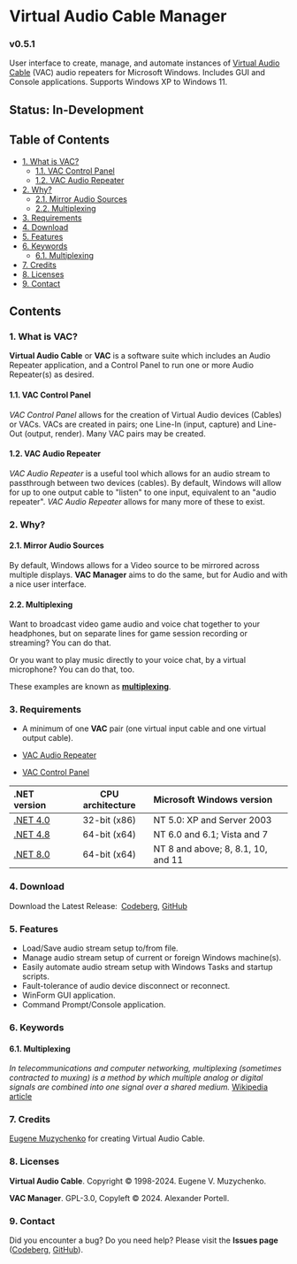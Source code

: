 # Virtual Audio Cable Manager
### v0.5.1
User interface to create, manage, and automate instances of
[Virtual Audio Cable](#licenses) (VAC) audio repeaters for Microsoft Windows.
Includes GUI and Console applications. Supports Windows XP to Windows 11.

## Status: In-Development

## Table of Contents
- [1. What is VAC?](#1-what-is-vac)
    - [1.1. VAC Control Panel](#11-vac-control-panel)
    - [1.2. VAC Audio Repeater](#12-vac-audio-repeater)
- [2. Why?](#2-why)
    - [2.1. Mirror Audio Sources](#21-mirror-audio-sources)
    - [2.2. Multiplexing](#22-multiplexing)
- [3. Requirements](#3-requirements)
- [4. Download](#4-download)
- [5. Features](#5-features)
- [6. Keywords](#6-keywords)
    - [6.1. Multiplexing](#21-multiplexing)
- [7. Credits](#7-credits)
- [8. Licenses](#8-licenses)
- [9. Contact](#9-contact)

## Contents
### 1. What is VAC?
**Virtual Audio Cable** or **VAC** is a software suite which includes an
Audio Repeater application, and a Control Panel to run one or more Audio
Repeater(s) as desired.

#### 1.1. VAC Control Panel
*VAC Control Panel* allows for the creation of Virtual Audio devices (Cables) or
VACs. VACs are created in pairs; one Line-In (input, capture) and Line-Out
(output, render). Many VAC pairs may be created.

#### 1.2. VAC Audio Repeater
*VAC Audio Repeater* is a useful tool which allows for an audio stream to
passthrough between two devices (cables). By default, Windows will allow for up
to one output cable to "listen" to one input, equivalent to an "audio repeater".
*VAC Audio Repeater* allows for many more of these to exist.

### 2. Why?
#### 2.1. Mirror Audio Sources
By default, Windows allows for a Video source to be mirrored across multiple
displays. **VAC Manager** aims to do the same, but for Audio and with a nice
user interface.

#### 2.2. Multiplexing
Want to broadcast video game audio and voice chat together to your headphones,
but on separate lines for game session recording or streaming? You can do that.

Or you want to play music directly to your voice chat, by a virtual microphone?
You can do that, too.

These examples are known as **[multiplexing](#multiplexing)**.

### 3. Requirements
- A minimum of one **VAC** pair (one virtual input cable and one virtual output
cable).

- [VAC Audio Repeater]
- [VAC Control Panel]

[VAC Audio Repeater]: https://vac.muzychenko.net/en/repeater.htm
[VAC Control Panel]: https://vac.muzychenko.net/en/download.htm

| .NET version | CPU architecture | Microsoft Windows version          |
| :----------- | :--------------: | :--------------------------------- |
| [.NET 4.0]   | 32-bit (x86)     | NT 5.0: XP and Server 2003         |
| [.NET 4.8]   | 64-bit (x64)     | NT 6.0 and 6.1; Vista and 7        |
| [.NET 8.0]   | 64-bit (x64)     | NT 8 and above; 8, 8.1, 10, and 11 |

[.NET 4.0]: (#)
[.NET 4.8]: (#)
[.NET 8.0]: (#)

### 4. Download
Download the Latest Release:&ensp;[Codeberg][codeberg-releases],
[GitHub][github-releases]

[codeberg-releases]: https://codeberg.org/portellam/VAC-Manager/releases/latest
[github-releases]:   https://github.com/portellam/VAC-Manager/releases/latest

### 5. Features
- Load/Save audio stream setup to/from file.
- Manage audio stream setup of current or foreign Windows machine(s).
- Easily automate audio stream setup with Windows Tasks and startup scripts.
- Fault-tolerance of audio device disconnect or reconnect.
- WinForm GUI application.
- Command Prompt/Console application.

### 6. Keywords
#### 6.1. Multiplexing
*In telecommunications and computer networking, multiplexing (sometimes*
*contracted to muxing) is a method by which multiple analog or digital signals*
*are combined into one signal over a shared medium.* [Wikipedia article]

[Wikipedia article]: https://en.wikipedia.org/wiki/Multiplexing

### 7. Credits
[Eugene Muzychenko] for creating Virtual Audio Cable.

[Eugene Muzychenko]: (https://eugene.muzychenko.net/EMuzychenko_Resume_Eng.htm)

### 8. Licenses
**Virtual Audio Cable**. Copyright © 1998-2024. Eugene V. Muzychenko.

**VAC Manager**. GPL-3.0, Copyleft © 2024. Alexander Portell.

### 9. Contact
Did you encounter a bug? Do you need help? Please visit the **Issues page**
([Codeberg][codeberg-issues], [GitHub][github-issues]).

[codeberg-issues]: https://codeberg.org/portellam/VAC-Manager/issues
[github-issues]:   https://github.com/portellam/VAC-Manager/issues